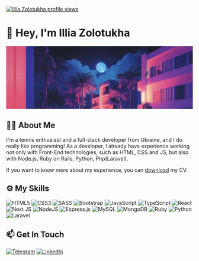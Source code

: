 [![Illia Zolotukha profile views](https://u8views.com/api/v1/github/profiles/98402360/views/day-week-month-total-count.svg)](https://u8views.com/github/001elijah)

# :wave: Hey, I'm Illia Zolotukha

![Header image](header.jpg)

## :man_technologist: About Me

I'm a tennis enthusiast and a full-stack developer from Ukraine, and I do really like programming! As a developer, I already have experience working not only with Front-End technologies, such as HTML, CSS and JS, but also with Node.js, Ruby on Rails, Python, Php(Laravel).

If you want to know more about my experience, you can [download](https://github.com/001elijah/001elijah/blob/main/Illia_Zolotukha_Full_Stack.pdf) my CV.

## :gear: My Skills

![HTML5](https://img.shields.io/badge/html5-%23E34F26.svg?style=for-the-badge&logo=html5&logoColor=white) ![CSS3](https://img.shields.io/badge/css3-%231572B6.svg?style=for-the-badge&logo=css3&logoColor=white) ![SASS](https://img.shields.io/badge/SASS-hotpink.svg?style=for-the-badge&logo=SASS&logoColor=white) ![Bootstrap](https://img.shields.io/badge/bootstrap-%238511FA.svg?style=for-the-badge&logo=bootstrap&logoColor=white) ![JavaScript](https://img.shields.io/badge/javascript-%23323330.svg?style=for-the-badge&logo=javascript&logoColor=%23F7DF1E) ![TypeScript](https://img.shields.io/badge/typescript-%23007ACC.svg?style=for-the-badge&logo=typescript&logoColor=white) ![React](https://img.shields.io/badge/react-%2320232a.svg?style=for-the-badge&logo=react&logoColor=%2361DAFB) ![Next JS](https://img.shields.io/badge/Next-black?style=for-the-badge&logo=next.js&logoColor=white) ![NodeJS](https://img.shields.io/badge/node.js-6DA55F?style=for-the-badge&logo=node.js&logoColor=white) ![Express.js](https://img.shields.io/badge/express.js-%23404d59.svg?style=for-the-badge&logo=express&logoColor=%2361DAFB) ![MySQL](https://img.shields.io/badge/mysql-%2300f.svg?style=for-the-badge&logo=mysql&logoColor=white) ![MongoDB](https://img.shields.io/badge/MongoDB-%234ea94b.svg?style=for-the-badge&logo=mongodb&logoColor=white) ![Ruby](https://img.shields.io/badge/ruby-%23CC342D.svg?style=for-the-badge&logo=ruby&logoColor=white) ![Python](https://img.shields.io/badge/python-3670A0?style=for-the-badge&logo=python&logoColor=ffdd54) ![Laravel](https://img.shields.io/badge/laravel-%23FF2D20.svg?style=for-the-badge&logo=laravel&logoColor=white)

## :mailbox: Get In Touch

[![Telegram](https://img.shields.io/badge/Telegram-2CA5E0?style=for-the-badge&logo=telegram&logoColor=white&style=social)](https://t.me/eliijaah) [![LinkedIn](https://img.shields.io/badge/linkedin-%230077B5.svg?style=for-the-badge&logo=linkedin&logoColor=white&style=social)](https://www.linkedin.com/in/illia-zolotukha/)